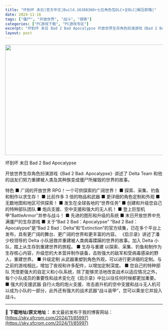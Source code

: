 ```yaml
---
title: "坏到坏 末日|官方中文|Build.16388368+七位角色包DLC+全DLC|解压即撸|"
date: 2024-11-16
tags: ["僵尸", "开放世界", "战斗", "探索"]
categories: ["PC游戏下载", "PC游戏专区"]
excerpt: "坏到坏 末日 Bad 2 Bad Apocalypse 开放世界生存角色扮演游戏《Bad 2 Bad: Apocalypse》讲述了 Delta Team 和他的战友们努力重建被人类及其种族变成僵尸所摧毁的世界的故事。 特色 ■ 广阔的开放世界 RPG！一个可供探索的广阔世界！ ■ 探索、采集、钓鱼&hellip;"
layout: post
---
```


<img class="aligncenter size-full wp-image-85960" src="https://sky.sfcrom.com/wp-content/uploads/2024/11/2024111610320440.webp" alt="" width="616" height="353" />

坏到坏 末日 Bad 2 Bad Apocalypse

开放世界生存角色扮演游戏《Bad 2 Bad: Apocalypse》讲述了 Delta Team 和他的战友们努力重建被人类及其种族变成僵尸所摧毁的世界的故事。

特色
■ 广阔的开放世界 RPG！一个可供探索的广阔世界！
■ 探索、采集、钓鱼和制作以求生存！
■ 比前作多 3 倍的物品和武器
■ 更详细的角色定制和外观
■ 无数地图和地区可供探索！
■ 发生在全球各地的“世界任务”
■ 创建和升级您自己的特种部队团队
■ 炮兵支援、空中支援和强大的无人机！
■ 登上巨型机甲“BattleArmor”并参与战斗！
■ 先进的图形和升级的系统
■ 末日开放世界中充满僵尸的生存游戏
■ 关于“Bad 2 Bad：Apocalypse”
“Bad 2 Bad：Apocalypse”是“Bad 2 Bad：Delta”和“Extinction”的官方续集，已在多个平台上发布，具有更广阔的舞台、更广阔的世界和更丰富的内容。 《启示录》讲述了潘少校领导的 Delta 小队拯救并重建被人类病毒蹂躏的世界的故事。加入 Delta 小队，踏上从生存到重建世界的旅程。
■ 生存与重建
以探索、采集、钓鱼和制作为生存核心内容，升级您的大本营并制作装备，击败强大的敌军和受病毒感染的野人，重建世界。
■ 升级定制
从武器重塑到角色外观，可以进行更详细的定制。与之前的游戏相比，增加了夜视和许多配件，以增加定制深度。
■ 您自己的特种部队
凭借更强大的自定义和小队系统，除了能够灵活地改变战术以适应情况之外，每个小队成员的重要性和战术变化在《启示录》中比以往任何时候都更加重要。
■ 强大的支援武器
自行火炮的炮火支援、攻击直升机的空中支援和战斗无人机可以成为小队的一部分，此外还有强大的战术武器“战斗装甲”，您可以乘坐它并投入战斗。

---
📖 **下载地址/原文地址：** 本文最初发布于我的博客网站：[https://sky.sfcrom.com/2024/11/85997](https://sky.sfcrom.com/2024/11/85997)
